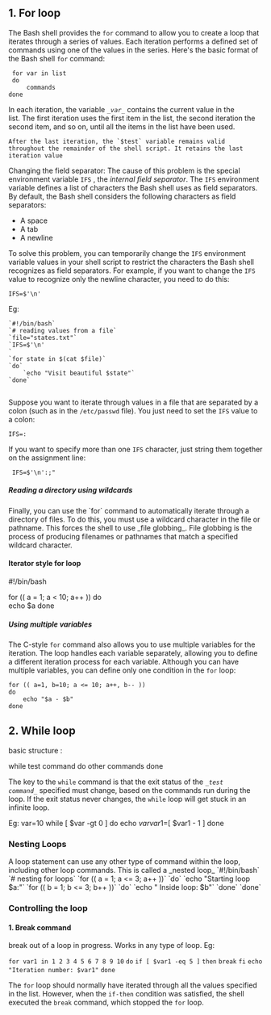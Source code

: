 
<h2> 1. For loop </h2>

The Bash shell provides the `for` command to allow you to create a loop that iterates through a series of values. Each iteration performs a defined set of commands using one of the values in the series. Here's the basic format of the Bash shell `for` command:

```
 for var in list
 do
	 commands
done
```

In each iteration, the variable _`_var_`_ contains the current value in the list. The first iteration uses the first item in the list, the second iteration the second item, and so on, until all the items in the list have been used.

	After the last iteration, the `$test` variable remains valid throughout the remainder of the shell script. It retains the last iteration value


Changing the field separator:
The cause of this problem is the special environment variable `IFS` , the _internal field separator_. The `IFS` environment variable defines a list of characters the Bash shell uses as field separators. By default, the Bash shell considers the following characters as field separators:

- A space
- A tab
- A newline

To solve this problem, you can temporarily change the `IFS` environment variable values in your shell script to restrict the characters the Bash shell recognizes as field separators. For example, if you want to change the `IFS` value to recognize only the newline character, you need to do this:

```
IFS=$'\n'
```

Eg: 
```
`#!/bin/bash` 
`# reading values from a file` 
`file="states.txt"`
`IFS=$'\n'
` 
`for state in $(cat $file)` 
`do` 
	`echo "Visit beautiful $state"` 
`done`
```
```
```

Suppose you want to iterate through values in a file that are separated by a colon (such as in the `/etc/passwd` file). You just need to set the `IFS` value to a colon:

	IFS=:
If you want to specify more than one `IFS` character, just string them together on the assignment line:

```
 IFS=$'\n':;"
```
<h5> Reading a directory using wildcards </h5>
Finally, you can use the `for` command to automatically iterate through a directory of files. To do this, you must use a wildcard character in the file or pathname. This forces the shell to use _file globbing_. File globbing is the process of producing filenames or pathnames that match a specified wildcard character.


<h4> Iterator style for loop </h4>
#!/bin/bash

for (( a = 1; a < 10; a++ ))
do      
        echo $a
done    

#####  Using multiple variables

The C-style `for` command also allows you to use multiple variables for the iteration. The loop handles each variable separately, allowing you to define a different iteration process for each variable. Although you can have multiple variables, you can define only one condition in the `for` loop:

```
for (( a=1, b=10; a <= 10; a++, b-- ))
do
	echo "$a - $b"
done

```
<h2>2. While loop </h2>
basic structure :

while test command
do 
	other commands
done

The key to the `while` command is that the exit status of the _`_test command_`_ specified must change, based on the commands run during the loop. If the exit status never changes, the `while` loop will get stuck in an infinite loop.

Eg:
var=10
while [ $var -gt 0 ]
do
	echo $var
	 var1=$[ $var1 - 1 ]
done


<h3> Nesting Loops </h3>
A loop statement can use any other type of command within the loop, including other loop commands. This is called a _nested loop_
`#!/bin/bash`
`# nesting for loops` 
`for (( a = 1; a <= 3; a++ ))`
`do` 
	`echo "Starting loop $a:"` 
	`for (( b = 1; b <= 3; b++ ))` 
	`do` 
		`echo " Inside loop: $b"` 
		`done` 
`done`


<h3> Controlling the loop </h3>
<h4> 1. Break command </h4>
break out of a loop in progress. Works in any type of loop. 
Eg: 

`for var1 in 1 2 3 4 5 6 7 8 9 10`
`do`
	`if [ $var1 -eq 5 ]`
	 `then` 
		 `break` 
	`fi` 
	`echo "Iteration number: $var1"` 
`done`

The `for` loop should normally have iterated through all the values specified in the list. However, when the `if-then` condition was satisfied, the shell executed the `break` command, which stopped the `for` loop.


